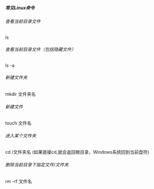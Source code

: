 ##### 常见Linux命令
###### 查看当前目录文件
  ls
###### 查看当前目录文件（包括隐藏文件）
  ls -a
###### 新建文件夹
  mkdir 文件夹名
###### 新建文件
  touch 文件名
###### 进入某个文件夹
  cd /文件夹名 (如果直接cd,就会返回根目录，Windows系统回到当前盘符)
###### 删除当前目录下指定文件/文件夹
  rm -rf 文件名
